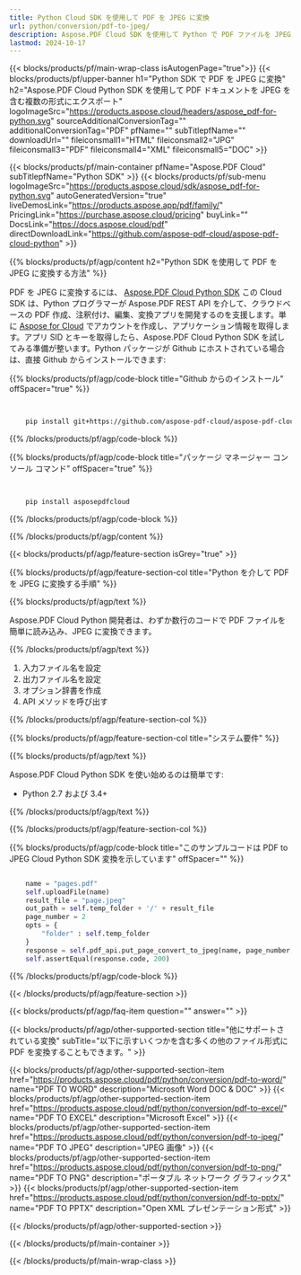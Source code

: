 ```yaml
---
title: Python Cloud SDK を使用して PDF を JPEG に変換
url: python/conversion/pdf-to-jpeg/
description: Aspose.PDF Cloud SDK を使用して Python で PDF ファイルを JPEG 画像に変換します。視覚的なコンテンツ共有に最適です。
lastmod: 2024-10-17
---
```


{{< blocks/products/pf/main-wrap-class isAutogenPage="true">}}
{{< blocks/products/pf/upper-banner h1="Python SDK で PDF を JPEG に変換" h2="Aspose.PDF Cloud Python SDK を使用して PDF ドキュメントを JPEG を含む複数の形式にエクスポート" logoImageSrc="https://products.aspose.cloud/headers/aspose_pdf-for-python.svg" sourceAdditionalConversionTag="" additionalConversionTag="PDF" pfName="" subTitlepfName="" downloadUrl="" fileiconsmall1="HTML" fileiconsmall2="JPG" fileiconsmall3="PDF" fileiconsmall4="XML" fileiconsmall5="DOC" >}}

{{< blocks/products/pf/main-container pfName="Aspose.PDF Cloud" subTitlepfName="Python SDK" >}}
{{< blocks/products/pf/sub-menu logoImageSrc="https://products.aspose.cloud/sdk/aspose_pdf-for-python.svg"
autoGeneratedVersion="true"
liveDemosLink="https://products.aspose.app/pdf/family/" PricingLink="https://purchase.aspose.cloud/pricing" buyLink="" DocsLink="https://docs.aspose.cloud/pdf"  directDownloadLink="https://github.com/aspose-pdf-cloud/aspose-pdf-cloud-python" >}}

{{% blocks/products/pf/agp/content h2="Python SDK を使用して PDF を JPEG に変換する方法" %}}

PDF を JPEG に変換するには、
[Aspose.PDF Cloud Python SDK](https://products.aspose.cloud/pdf/python/)
この Cloud SDK は、Python プログラマーが Aspose.PDF REST API を介して、クラウドベースの PDF 作成、注釈付け、編集、変換アプリを開発するのを支援します。単に [Aspose for Cloud](https://dashboard.aspose.cloud/#/apps) でアカウントを作成し、アプリケーション情報を取得します。アプリ SID とキーを取得したら、Aspose.PDF Cloud Python SDK を試してみる準備が整います。Python パッケージが Github にホストされている場合は、直接 Github からインストールできます:

{{% blocks/products/pf/agp/code-block title="Github からのインストール" offSpacer="true" %}}

```bash

     
    pip install git+https://github.com/aspose-pdf-cloud/aspose-pdf-cloud-python.git


```

{{% /blocks/products/pf/agp/code-block %}}

{{% blocks/products/pf/agp/code-block title="パッケージ マネージャー コンソール コマンド" offSpacer="true" %}}

```bash

     
    pip install asposepdfcloud


```

{{% /blocks/products/pf/agp/code-block %}}

{{% /blocks/products/pf/agp/content %}}

{{< blocks/products/pf/agp/feature-section isGrey="true" >}}

{{% blocks/products/pf/agp/feature-section-col title="Python を介して PDF を JPEG に変換する手順" %}}

{{% blocks/products/pf/agp/text %}}

Aspose.PDF Cloud Python 開発者は、わずか数行のコードで PDF ファイルを簡単に読み込み、JPEG に変換できます。

{{% /blocks/products/pf/agp/text %}}

1. 入力ファイル名を設定
1. 出力ファイル名を設定
1. オプション辞書を作成
1. API メソッドを呼び出す

{{% /blocks/products/pf/agp/feature-section-col %}}

{{% blocks/products/pf/agp/feature-section-col title="システム要件" %}}

{{% blocks/products/pf/agp/text %}}

Aspose.PDF Cloud Python SDK を使い始めるのは簡単です:

* Python 2.7 および 3.4+

{{% /blocks/products/pf/agp/text %}}

{{% /blocks/products/pf/agp/feature-section-col %}}

{{% blocks/products/pf/agp/code-block title="このサンプルコードは PDF to JPEG Cloud Python SDK 変換を示しています" offSpacer="" %}}

```python

    name = "pages.pdf"
    self.uploadFile(name) 
    result_file = "page.jpeg"
    out_path = self.temp_folder + '/' + result_file
    page_number = 2
    opts = {
        "folder" : self.temp_folder
    }
    response = self.pdf_api.put_page_convert_to_jpeg(name, page_number, out_path, **opts)
    self.assertEqual(response.code, 200)
```

{{% /blocks/products/pf/agp/code-block %}}

{{< /blocks/products/pf/agp/feature-section >}}

{{< blocks/products/pf/agp/faq-item question="" answer="" >}}

{{< blocks/products/pf/agp/other-supported-section title="他にサポートされている変換" subTitle="以下に示すいくつかを含む多くの他のファイル形式に PDF を変換することもできます。" >}}

{{< blocks/products/pf/agp/other-supported-section-item href="https://products.aspose.cloud/pdf/python/conversion/pdf-to-word/" name="PDF TO WORD" description="Microsoft Word DOC & DOC" >}}
{{< blocks/products/pf/agp/other-supported-section-item href="https://products.aspose.cloud/pdf/python/conversion/pdf-to-excel/" name="PDF TO EXCEL" description="Microsoft Excel" >}}
{{< blocks/products/pf/agp/other-supported-section-item href="https://products.aspose.cloud/pdf/python/conversion/pdf-to-jpeg/" name="PDF TO JPEG" description="JPEG 画像" >}}
{{< blocks/products/pf/agp/other-supported-section-item href="https://products.aspose.cloud/pdf/python/conversion/pdf-to-png/" name="PDF TO PNG" description="ポータブル ネットワーク グラフィックス" >}}
{{< blocks/products/pf/agp/other-supported-section-item href="https://products.aspose.cloud/pdf/python/conversion/pdf-to-pptx/" name="PDF TO PPTX" description="Open XML プレゼンテーション形式" >}}

{{< /blocks/products/pf/agp/other-supported-section >}}

{{< /blocks/products/pf/main-container >}}

{{< /blocks/products/pf/main-wrap-class >}}



